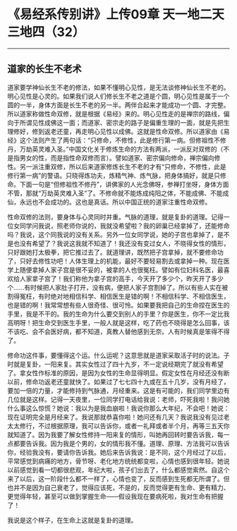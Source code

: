 # 《易经系传别讲》上传09章 天一地二天三地四（32）

------

## 道家的长生不老术

道家要学神仙长生不老的修法，如果不懂明心见性，是无法谈修神仙长生不老的。明心见性是心灵的。如果我们说人们修长生不老之道是个圆，明心见性是属于一个圆的一半，身体方面是长生不老的另一半。两伴合起来才能成功一个圆、才完整。所以道家称做性命双修，就是根据《易经》来的。明心见性走的是禅宗的路线，偏向于所谓见性成佛这一面；而道家、密宗走的路子是偏重生理的一面，就是先把生理修好，修到返老还童，再走明心见性以成佛。这就是性命双修。所以道家由《易经》这个法则产生了两句话：“只修命，不修性，此是修行第一病。但修祖性不修丹，万劫英灵难入圣。”中国文化关于修炼生命的方法有两派，一派反对双修的（不是指男女的性，而是指性命双修而言）。譬如道家、密宗偏向修命，禅宗偏向修性。另一派注重双修，所以后来道家修炼长生不老的才有“只修命，不修性，此是修行第一病”的警语。只晓得炼功夫，炼精气神、炼气脉，把身体搞好，就是只修命。下面一句是“但修祖性不修丹”，讲佛家的人光念佛呀，参禅打坐呀，身体方面不管，那就“万劫英灵难入圣”了。不修命就不能炼成纯阳之体，不能成佛、不能成仙，永远也不会成功的。这也是真话。所以中国正统的道家注重性命双修。

性命双修的法则，要身体与心灵同时并重。气脉的道理，就是复卦的道理。记得一位女同学问我说，照老师你说的，我就没希望啦？我的卵巢已经拿掉了，还能修命吗？我说，这个同我说的没有关系。另外一位女同学说，她的子宫也拿掉了，是不是也没有希望了？我说这我就不知道了！我还没有变过女人，不晓得女性的情形，只好跟她打太极拳，把它推过去了。就道理讲，既然把子宫拿掉，就不要修命功了，只好去修性功吧！人体生理上的机能，最好不要轻易割去或拿掉一种。现在医学上随便拿掉人家子宫是很不妥的，被拿的人也很冤枉。譬如有位妇科名医，最喜欢给人家拿子宫了！我们称他为拿子宫的高手，今天开了多少个，昨天开了多少个……有时候把人家肚子打开，没有病，便把人家子宫割掉了。所以有些人实在被割得冤枉，有时绝对地相信科学、相信医生是错的啊！不相信科学、不相信医生，也是错的啊！我常常想有些人很奇怪、很可怜。如果要我把自己的生命捏在医生的手里，我是不干的。我的生命为什么要交到别人的手里？你是医生，你不一定比我高明呀！把生命交到医生手里，一般人就是这样，吃了药也不晓得是怎么回事，该不该吃、会不会医好病，都不知道，真教人替他感到无奈。人有时候真是笨得不得了。

修命功这件事，要懂得这个运。什么运呢？这意思就是道家采取活子时的说法。子时就是复卦，一阳来复。其实女性过了四十九岁，不一定说经期完了就没有希望了。拿女性作标准的原因，是因为女性的生命显得明显。假定女性在月经还没有断以前，修命功返老还童就快了。如果过了七七四十九或在五十几岁，没有月经了，要加一倍的力量，才能修持到气脉通，月经重来。这是有可能的，我们同学里边有几位就是这样。记得一天夜里，一位同学打电话给我说：老师，吓死我啦！我问她什么事这么惊慌？她说：我以为是我血崩啦！我说你那么大年纪，不会吧！她说：现在证明完全是月经来了。我说那就恭喜你啦！她问还有几天？我说我没有见过老太太修行，不过根据原理，我可以告诉你，或者一礼拜或者半个月，再等三五天你就知道了。因为我要了解女性修持一阳来复的情形，叫她再回转时要告诉我，每一点都要告诉我。因为我是个男的，女的情形我不懂。道理、原理、方法我可以告诉你，经验我没有，要请你告诉我。她后来告诉我说：是不同，这个月经过了以后，平常感觉到病痛的地方，骨节呀、老化地方统统都变啦，心情也感到很年轻。她说以前感觉到看一切都很悲观，年纪大啦，孩子们出去了，什么都感觉索然。自这个来了以后，这一阶段什么都不一样了，心情也变了，反而感到生死都无所谓了。但也并不是因为自己衰老了，觉得应该死，不是的，反而觉得更有生命、更有精力、更觉得年轻，甚至可以做到掌握生命——假设我现在要病死啦，我对生命有把握了！

我说是这个样子，在生命上这就是复卦的道理。